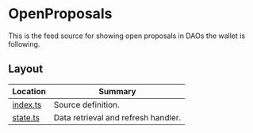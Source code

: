 # OpenProposals

This is the feed source for showing open proposals in DAOs the wallet is
following.

## Layout

| Location               | Summary                             |
| ---------------------- | ----------------------------------- |
| [index.ts](./index.ts) | Source definition.                  |
| [state.ts](./state.ts) | Data retrieval and refresh handler. |
